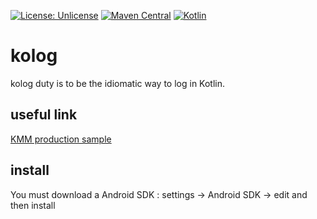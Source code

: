 [![License: Unlicense](https://img.shields.io/github/license/ufoss-org/kolog)](http://unlicense.org/)
[![Maven Central](https://img.shields.io/maven-central/v/org.ufoss.kolog/kolog)](https://search.maven.org/artifact/org.ufoss.kolog/kolog)
[![Kotlin](https://img.shields.io/badge/kotlin-1.7.10-blue.svg?logo=kotlin)](http://kotlinlang.org)

# kolog

kolog duty is to be the idiomatic way to log in Kotlin.

## useful link
[KMM production sample](https://github.com/Kotlin/kmm-production-sample)

## install
You must download a Android SDK : settings -> Android SDK -> edit and then install
